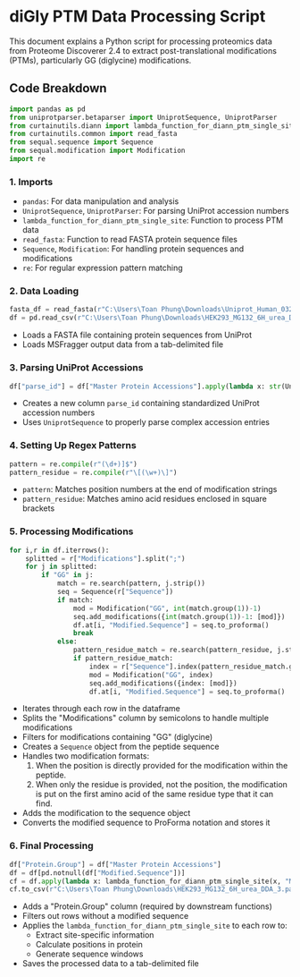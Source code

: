 # diGly PTM Data Processing Script

This document explains a Python script for processing proteomics data from Proteome Discoverer 2.4 to extract post-translational modifications (PTMs), particularly GG (diglycine) modifications.

## Code Breakdown

```python
import pandas as pd
from uniprotparser.betaparser import UniprotSequence, UniprotParser
from curtainutils.diann import lambda_function_for_diann_ptm_single_site
from curtainutils.common import read_fasta
from sequal.sequence import Sequence
from sequal.modification import Modification
import re
```

### 1. Imports
- `pandas`: For data manipulation and analysis
- `UniprotSequence`, `UniprotParser`: For parsing UniProt accession numbers
- `lambda_function_for_diann_ptm_single_site`: Function to process PTM data
- `read_fasta`: Function to read FASTA protein sequence files
- `Sequence`, `Modification`: For handling protein sequences and modifications
- `re`: For regular expression pattern matching

### 2. Data Loading

```python
fasta_df = read_fasta(r"C:\Users\Toan Phung\Downloads\Uniprot_Human_032021.fasta")
df = pd.read_csv(r"C:\Users\Toan Phung\Downloads\HEK293_MG132_6H_urea_DDA_3.txt", sep="\t")
```

- Loads a FASTA file containing protein sequences from UniProt
- Loads MSFragger output data from a tab-delimited file

### 3. Parsing UniProt Accessions

```python
df["parse_id"] = df["Master Protein Accessions"].apply(lambda x: str(UniprotSequence(x, parse_acc=True)) if UniprotSequence(x, parse_acc=True).accession else x)
```

- Creates a new column `parse_id` containing standardized UniProt accession numbers
- Uses `UniprotSequence` to properly parse complex accession entries

### 4. Setting Up Regex Patterns

```python
pattern = re.compile(r"(\d+)]$")
pattern_residue = re.compile(r"\[(\w+)\]")
```

- `pattern`: Matches position numbers at the end of modification strings
- `pattern_residue`: Matches amino acid residues enclosed in square brackets

### 5. Processing Modifications

```python
for i,r in df.iterrows():
    splitted = r["Modifications"].split(";")
    for j in splitted:
        if "GG" in j:
            match = re.search(pattern, j.strip())
            seq = Sequence(r["Sequence"])
            if match:
                mod = Modification("GG", int(match.group(1))-1)
                seq.add_modifications({int(match.group(1))-1: [mod]})
                df.at[i, "Modified.Sequence"] = seq.to_proforma()
                break
            else:
                pattern_residue_match = re.search(pattern_residue, j.strip())
                if pattern_residue_match:
                    index = r["Sequence"].index(pattern_residue_match.group(1))
                    mod = Modification("GG", index)
                    seq.add_modifications({index: [mod]})
                    df.at[i, "Modified.Sequence"] = seq.to_proforma()
```

- Iterates through each row in the dataframe
- Splits the "Modifications" column by semicolons to handle multiple modifications
- Filters for modifications containing "GG" (diglycine)
- Creates a `Sequence` object from the peptide sequence
- Handles two modification formats:
  1. When the position is directly provided for the modification within the peptide.
  2. When only the residue is provided, not the position, the modification is put on the first amino acid of the same residue type that it can find.
- Adds the modification to the sequence object
- Converts the modified sequence to ProForma notation and stores it

### 6. Final Processing

```python
df["Protein.Group"] = df["Master Protein Accessions"]
df = df[pd.notnull(df["Modified.Sequence"])]
cf = df.apply(lambda x: lambda_function_for_diann_ptm_single_site(x, "Modified.Sequence", "parse_id", fasta_df, "GG"), axis=1)
cf.to_csv(r"C:\Users\Toan Phung\Downloads\HEK293_MG132_6H_urea_DDA_3.parsed.txt", sep="\t", index=False)
```

- Adds a "Protein.Group" column (required by downstream functions)
- Filters out rows without a modified sequence
- Applies the `lambda_function_for_diann_ptm_single_site` to each row to:
  - Extract site-specific information
  - Calculate positions in protein
  - Generate sequence windows
- Saves the processed data to a tab-delimited file
